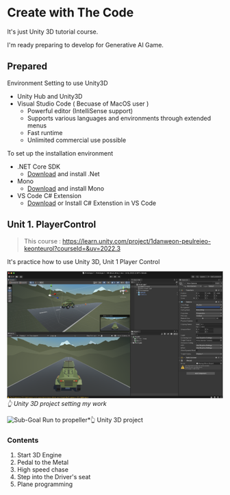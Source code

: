 
# Create with The Code

It's just Unity 3D tutorial course.

I'm ready preparing to develop for Generative AI Game.

## Prepared

Environment Setting to use Unity3D
- Unity Hub and Unity3D
- Visual Studio Code ( Becuase of MacOS user )
  - Powerful editor (IntelliSense support)
  - Supports various languages ​​and environments through extended menus
  - Fast runtime
  - Unlimited commercial use possible

To set up the installation environment
- .NET Core SDK
  - [Download](https://dotnet.microsoft.com/ko-kr/download) and install .Net 
- Mono
  - [Download](https://www.mono-project.com/download/stable/) and install Mono
- VS Code C# Extension
  - [Download](https://marketplace.visualstudio.com/items?itemName=ms-dotnettools.csharp) or Install C# Extenstion in VS Code

## Unit 1. PlayerControl 

>This course : <https://learn.unity.com/project/1danweon-peulreieo-keonteurol?courseId=&uv=2022.3>


It's practice how to use Unity 3D, Unit 1 Player Control

![Start 3D Engine](/img/set_unity_project_1.png)*👆 Unity 3D project setting my work*

![Sub-Goal Run to propeller](/img/Propellor.gif)*👆 Unity 3D project 

### Contents
1. Start 3D Engine
2. Pedal to the Metal
3. High speed chase
4. Step into the Driver's seat
5. Plane programming
 